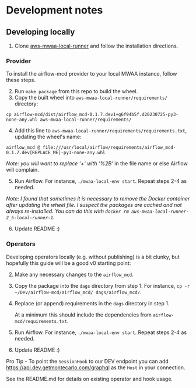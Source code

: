# Development notes

## Developing locally

1. Clone [aws-mwaa-local-runner](https://github.com/aws/aws-mwaa-local-runner) and follow the installation directions. 

### Provider

To install the airflow-mcd provider to your local MWAA instance, follow these steps.

2. Run `make package` from this repo to build the wheel.
3. Copy the built wheel into `aws-mwaa-local-runner/requirements/` directory:
```
cp airflow-mcd/dist/airflow_mcd-0.1.7.dev1+g6f94b5f.d20230725-py3-none-any.whl aws-mwaa-local-runner/requirements/
```
4. Add this line to `aws-mwaa-local-runner/requirements/requirements.txt`, updating the wheel's name:
```
airflow_mcd @ file:///usr/local/airflow/requirements/airflow_mcd-0.1.7.dev[REPLACE_ME]-py3-none-any.whl
```

_Note: you will want to replace '+' with '%2B'_ in the file name or else Airflow will complain.

5. Run Airflow. For instance, `./mwaa-local-env start`. Repeat steps 2-4 as needed.

_Note: I found that sometimes it is necessary to remove the Docker container after updating the wheel file. I suspect the packages are cached and not always re-installed. You can do this with `docker rm aws-mwaa-local-runner-2_5-local-runner-1`._

6. Update README :)

### Operators

Developing operators locally (e.g. without publishing) is a bit clunky, but hopefully this guide will be a good v0 starting point:

2. Make any necessary changes to the `airflow_mcd`.
3. Copy the package into the `dags` directory from step 1. For instance, `cp -r ~/Dev/airflow-mcd/airflow_mcd/ dags/airflow_mcd/`.
4. Replace (or append) requirements in the `dags` directory in step 1.

   At a minimum this should include the dependencies from `airflow-mcd/requirements.txt`.
5. Run Airflow. For instance, `./mwaa-local-env start`. Repeat steps 2-4 as needed.
6. Update README :)

Pro Tip - To point the `SessionHook` to our DEV endpoint you can add https://api.dev.getmontecarlo.com/graphql 
as the `Host` in your connection.

See the README.md for details on existing operator and hook usage.
